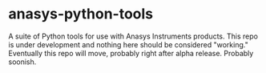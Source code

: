 # anasys-python-tools
A suite of Python tools for use with Anasys Instruments products.
This repo is under development and nothing here should be considered "working."
Eventually this repo will move, probably right after alpha release. Probably soonish.
